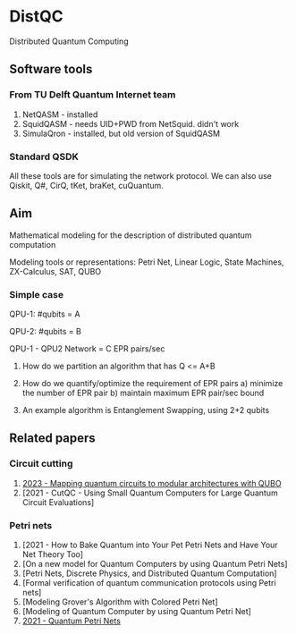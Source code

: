 # DistQC
Distributed Quantum Computing

## Software tools

### From TU Delft Quantum Internet team
1) NetQASM - installed
2) SquidQASM - needs UID+PWD from NetSquid. didn't work
3) SimulaQron - installed, but old version of SquidQASM

### Standard QSDK
All these tools are for simulating the network protocol. We can also use Qiskit, Q#, CirQ, tKet, braKet, cuQuantum.

## Aim

Mathematical modeling for the description of distributed quantum computation

Modeling tools or representations: Petri Net, Linear Logic, State Machines, ZX-Calculus, SAT, QUBO

### Simple case

QPU-1: #qubits = A

QPU-2: #qubits = B

QPU-1 - QPU2 Network = C EPR pairs/sec

1) How do we partition an algorithm that has Q <= A+B

2) How do we quantify/optimize the requirement of EPR pairs
    a) minimize the number of EPR pair
    b) maintain maximum EPR pair/sec bound

3) An example algorithm is Entanglement Swapping, using 2+2 qubits

## Related papers

### Circuit cutting
1) [2023 - Mapping quantum circuits to modular architectures with QUBO](https://arxiv.org/pdf/2305.06687.pdf)
2) [2021 - CutQC - Using Small Quantum Computers for Large Quantum Circuit Evaluations]

### Petri nets
1) [2021 - How to Bake Quantum into Your Pet Petri Nets and Have Your Net Theory Too]
2) [On a new model for Quantum Computers by using Quantum Petri Nets]
3) [Petri Nets, Discrete Physics, and Distributed Quantum Computation]
4) [Formal verification of quantum communication protocols using Petri nets]
5) [Modeling Grover's Algorithm with Colored Petri Net]
6) [Modeling of Quantum Computer by using Quantum Petri Net]
7) [2021 - Quantum Petri Nets](https://ieeexplore.ieee.org/abstract/document/9607302)
